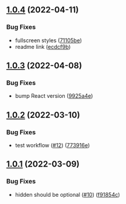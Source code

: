 ## [1.0.4](https://github.com/freewheel/code-kitchen/compare/v1.0.3...v1.0.4) (2022-04-11)

### Bug Fixes

- fullscreen styles ([71105be](https://github.com/freewheel/code-kitchen/commit/71105bef3b3c7ef57f17c2e4b19f44a14d35731a))
- readme link ([ecdcf9b](https://github.com/freewheel/code-kitchen/commit/ecdcf9b85afb119c4db88facb353fbee22f065b6))

## [1.0.3](https://github.com/freewheel/code-kitchen/compare/v1.0.2...v1.0.3) (2022-04-08)

### Bug Fixes

- bump React version ([9925a4e](https://github.com/freewheel/code-kitchen/commit/9925a4e712c596ce0f7425198ac3f44a12147942))

## [1.0.2](https://github.com/freewheel/code-kitchen/compare/v1.0.1...v1.0.2) (2022-03-10)

### Bug Fixes

- test workflow ([#12](https://github.com/freewheel/code-kitchen/issues/12)) ([773916e](https://github.com/freewheel/code-kitchen/commit/773916e2b1ded5cfac37026b85c388efdb3e6343))

## [1.0.1](https://github.com/freewheel/code-kitchen/compare/v1.0.0...v1.0.1) (2022-03-09)

### Bug Fixes

- hidden should be optional ([#10](https://github.com/freewheel/code-kitchen/issues/10)) ([f91854c](https://github.com/freewheel/code-kitchen/commit/f91854ccb6cfcf1a94daec78a68d7d82e6700029))
